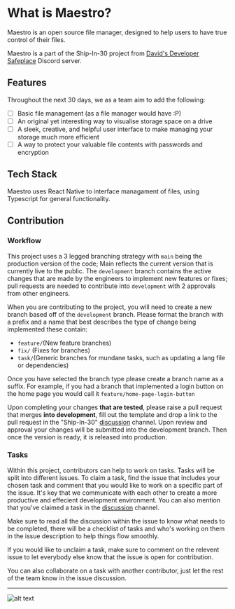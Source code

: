 # What is Maestro?
Maestro is an open source file manager, designed to help users to have true control of their files.

Maestro is a part of the Ship-In-30 project from [David's Developer Safeplace](https://discord.gg/devsafeplace) Discord server.

## Features
Throughout the next 30 days, we as a team aim to add the following:

- [ ] Basic file management (as a file manager would have :P)
- [ ] An original yet interesting way to visualise storage space on a drive
- [ ] A sleek, creative, and helpful user interface to make managing your storage much more efficient
- [ ] A way to protect your valuable file contents with passwords and encryption

## Tech Stack

Maestro uses React Native to interface managament of files, using Typescript for general functionality.


## Contribution

### Workflow

This project uses a 3 legged branching strategy with `main` being the production version of the code; Main reflects the current version that is currently live to the public. The `development` branch contains the active changes that are made by the engineers to implement new features or fixes; pull requests are needed to contribute into `development` with 2 approvals from other engineers.

When you are contributing to the project, you will need to create a new branch based off of the `development` branch. Please format the branch with a prefix and a name that best describes the type of change being implemented these contain:

- `feature/`(New feature branches)
- `fix/` (Fixes for branches)
- `task/`(Generic branches for mundane tasks, such as updating a lang file or dependencies)

Once you have selected the branch type please create a branch name as a suffix. For example, if you had a branch that implemented a login button on the home page you would call it `feature/home-page-login-button`

Upon completing your changes **that are tested**, please raise a pull request that merges **into development**, fill out the template and drop a link to the pull request in the "Ship-In-30" [discussion](https://discord.com/channels/368853404723707914/1073307477405335592) channel. Upon review and approval your changes will be submitted into the development branch. Then once the version is ready, it is released into production.

### Tasks

Within this project, contributors can help to work on tasks. Tasks will be split into different issues. To claim a task, find the issue that includes your chosen task and comment that you would like to work on a specific part of the issue. It's key that we communicate with each other to create a more productive and effecient development environment. You can also mention that you've claimed a task in the [discussion](https://discord.com/channels/368853404723707914/1073307477405335592) channel. 

Make sure to read all the discussion within the issue to know what needs to be completed, there will be a checklist of tasks and who's working on them in the issue description to help things flow smoothly.

If you would like to unclaim a task, make sure to comment on the relevent issue to let everybody else know that the issue is open for contribution. 

You can also collaborate on a task with another contributor, just let the rest of the team know in the issue discussion.

---

![alt text](https://images-ext-1.discordapp.net/external/ZodgpNW25bKMHly3yapNdxjUcH8s__4xR5pqVxXy1dA/https/cdn-longterm.mee6.xyz/plugins/embeds/images/368853404723707914/668c5398d4a84cfbd3475ae6d201c456e398f819dcbf513c719b6d00aac67756.png?width=848&height=676)
